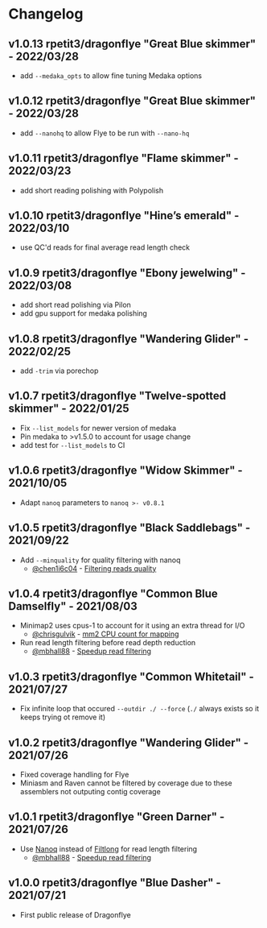 # Changelog

## v1.0.13 rpetit3/dragonflye "Great Blue skimmer" - 2022/03/28

* add `--medaka_opts` to allow fine tuning Medaka options

## v1.0.12 rpetit3/dragonflye "Great Blue skimmer" - 2022/03/28

* add `--nanohq` to allow Flye to be run with `--nano-hq`

## v1.0.11 rpetit3/dragonflye "Flame skimmer" - 2022/03/23

* add short reading polishing with Polypolish

## v1.0.10 rpetit3/dragonflye "Hine’s emerald" - 2022/03/10

* use QC'd reads for final average read length check

## v1.0.9 rpetit3/dragonflye "Ebony jewelwing" - 2022/03/08

* add short read polishing via Pilon
* add gpu support for medaka polishing

## v1.0.8 rpetit3/dragonflye "Wandering Glider" - 2022/02/25

* add `-trim` via porechop

## v1.0.7 rpetit3/dragonflye "Twelve-spotted skimmer" - 2022/01/25

* Fix `--list_models` for newer version of medaka
* Pin medaka to >v1.5.0 to account for usage change
* add test for `--list_models` to CI


## v1.0.6 rpetit3/dragonflye "Widow Skimmer" - 2021/10/05

* Adapt `nanoq` parameters to `nanoq >- v0.8.1`

## v1.0.5 rpetit3/dragonflye "Black Saddlebags" - 2021/09/22

* Add `--minquality` for quality filtering with nanoq
    * [@chen1i6c04](https://github.com/chen1i6c04) - [Filtering reads quality](https://github.com/rpetit3/dragonflye/issues/3)

## v1.0.4 rpetit3/dragonflye "Common Blue Damselfly" - 2021/08/03

* Minimap2 uses cpus-1 to account for it using an extra thread for I/O
    * [@chrisgulvik](https://github.com/chrisgulvik) - [mm2 CPU count for mapping](https://github.com/rpetit3/dragonflye/issues/2)
* Run read length filtering before read depth reduction 
    * [@mbhall88](https://github.com/mbhall88) - [Speedup read filtering](https://github.com/rpetit3/dragonflye/issues/1)

## v1.0.3 rpetit3/dragonflye "Common Whitetail" - 2021/07/27

* Fix infinite loop that occured `--outdir ./ --force` (`./` always exists so it keeps trying ot remove it)

## v1.0.2 rpetit3/dragonflye "Wandering Glider" - 2021/07/26

* Fixed coverage handling for Flye
* Miniasm and Raven cannot be filtered by coverage due to these assemblers not outputing contig coverage

## v1.0.1 rpetit3/dragonflye "Green Darner" - 2021/07/26

* Use [Nanoq](https://github.com/esteinig/nanoq) instead of [Filtlong](https://github.com/rrwick/Filtlong) for read length filtering
    * [@mbhall88](https://github.com/mbhall88) - [Speedup read filtering](https://github.com/rpetit3/dragonflye/issues/1)

## v1.0.0 rpetit3/dragonflye "Blue Dasher" - 2021/07/21

* First public release of Dragonflye

